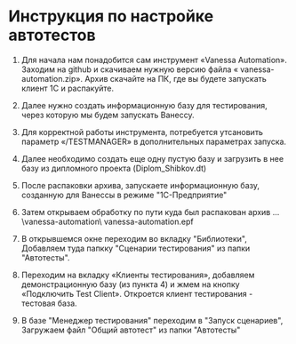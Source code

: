 # Инструкция по настройке автотестов

1. Для начала нам понадобится сам инструмент «Vanessa Automation». Заходим на github и скачиваем нужную версию файла « vanessa-automation.zip». Архив скачайте на ПК, где вы будете запускать клиент 1С и распакуйте.

2. Далее нужно создать информационную базу для тестирования, через которую мы будем запускать Ванессу.

3. Для корректной работы инструмента, потребуется утсановить параметр «/TESTMANAGER» в дополнительных параметрах запуска. 

4. Далее необходимо создать еще одну пустую базу и загрузить в нее базу из дипломного проекта (Diplom_Shibkov.dt)

5. После распаковки архива, запускаете информационную базу, созданную для Ванессы  в режиме "1С-Предприятие"

6. Затем открываем обработку по пути куда был распакован архив …\vanessa-automation\ vanessa-automation.epf

7. В открывшемся окне переходим во вкладку "Библиотеки", Добавляем туда папкку "Сценарии тестирования" из папки "Автотесты".

8. Переходим на вкладку «Клиенты тестирования», добавляем демонстрационную базу (из пункта 4) и жмем на кнопку «Подключить Test Client». Откроется клиент тестирования - тестовая база.

9. В базе "Менеджер тестирования" переходим в "Запуск сценариев", Загружаем файл "Общий автотест" из папки "Автотесты"
